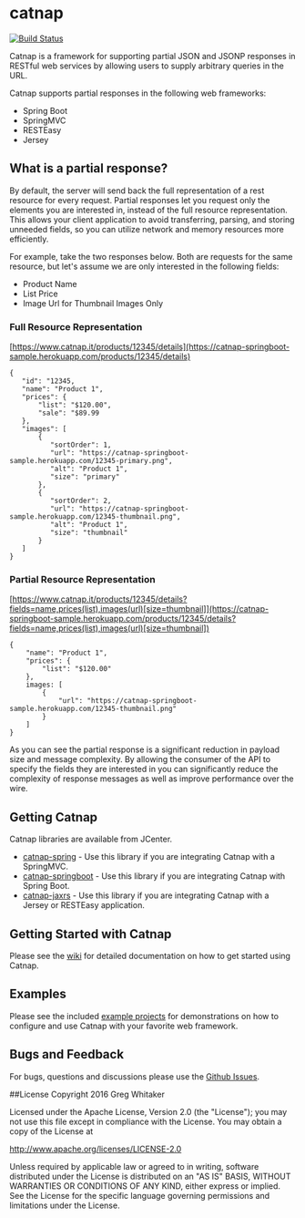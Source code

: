 # catnap
[![Build Status](https://travis-ci.org/gregwhitaker/catnap.svg?branch=catnap2)](https://travis-ci.org/gregwhitaker/catnap)

Catnap is a framework for supporting partial JSON and JSONP responses in RESTful web services by allowing users to supply arbitrary queries in the URL.

Catnap supports partial responses in the following web frameworks:

* 	Spring Boot
* 	SpringMVC
* 	RESTEasy
* 	Jersey

## What is a partial response?
By default, the server will send back the full representation of a rest resource for every request.  Partial responses let you request only the elements you are interested in, instead of the full resource representation.  This allows your client application to avoid transferring, parsing, and storing unneeded fields, so you can utilize network and memory resources more efficiently.

For example, take the two responses below.  Both are requests for the same resource, but let's assume we are only interested in the following fields:

*	Product Name
*	List Price
*	Image Url for Thumbnail Images Only

### Full Resource Representation
[https://www.catnap.it/products/12345/details](https://catnap-springboot-sample.herokuapp.com/products/12345/details)

	{
	   "id": "12345,
	   "name": "Product 1",
	   "prices": {
		   "list": "$120.00",
		   "sale": "$89.99
	   },
	   "images": [
		   {
		      "sortOrder": 1,
		      "url": "https://catnap-springboot-sample.herokuapp.com/12345-primary.png",
		      "alt": "Product 1",
		      "size": "primary"
		   },
		   {
		      "sortOrder": 2,
		      "url": "https://catnap-springboot-sample.herokuapp.com/12345-thumbnail.png",
		      "alt": "Product 1",
		      "size": "thumbnail"
		   }
	   ]
	}
	
### Partial Resource Representation
[https://www.catnap.it/products/12345/details?fields=name,prices(list),images(url)[size=thumbnail]](https://catnap-springboot-sample.herokuapp.com/products/12345/details?fields=name,prices(list),images(url)[size=thumbnail])

	{
    	"name": "Product 1",
    	"prices": {
        	"list": "$120.00"
    	},
    	images: [
        	{
            	"url": "https://catnap-springboot-sample.herokuapp.com/12345-thumbnail.png"
        	}
    	]
	}
	
As you can see the partial response is a significant reduction in payload size and message complexity.  By allowing the consumer of the API to specify the fields they are interested in you can significantly reduce the complexity of response messages as well as improve performance over the wire.

## Getting Catnap
Catnap libraries are available from JCenter.

* [catnap-spring](https://bintray.com/gregwhitaker/maven/catnap-spring) - Use this library if you are integrating Catnap with a SpringMVC.
* [catnap-springboot](https://bintray.com/gregwhitaker/maven/catnap-springboot) - Use this library if you are integrating Catnap with Spring Boot.
* [catnap-jaxrs](https://bintray.com/gregwhitaker/maven/catnap-jaxrs) - Use this library if you are integrating Catnap with a Jersey or RESTEasy application.

## Getting Started with Catnap

Please see the [wiki](https://github.com/gregwhitaker/catnap/wiki) for detailed documentation on how to get started using Catnap.

## Examples

Please see the included [example projects](catnap-examples) for demonstrations on how to configure and use Catnap with your favorite web framework.

## Bugs and Feedback

For bugs, questions and discussions please use the [Github Issues](https://github.com/gregwhitaker/catnap/issues).

##License
Copyright 2016 Greg Whitaker

Licensed under the Apache License, Version 2.0 (the "License"); you may not use this file except in compliance with the License. You may obtain a copy of the License at

http://www.apache.org/licenses/LICENSE-2.0

Unless required by applicable law or agreed to in writing, software distributed under the License is distributed on an "AS IS" BASIS, WITHOUT WARRANTIES OR CONDITIONS OF ANY KIND, either express or implied. See the License for the specific language governing permissions and limitations under the License.
